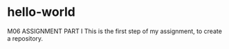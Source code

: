 # hello-world
M06 ASSIGNMENT PART I 
This is the first step of my assignment, to create a repository.
